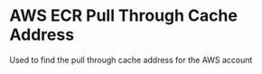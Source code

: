 # AWS ECR Pull Through Cache Address

Used to find the pull through cache address for the AWS account